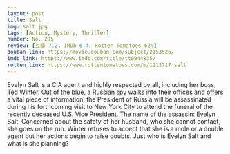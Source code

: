 ```yaml
---
layout: post 
title: Salt
img: salt.jpg
tags: [Action, Mystery, Thriller]
number: No. 295
review: [豆瓣 7.2, IMDb 6.4, Rotten Tomatoes 62%]
douban_link: https://movie.douban.com/subject/2153526/
imdb_link: https://www.imdb.com/title/tt0944835/
rotten_link: https://www.rottentomatoes.com/m/1213717_salt
---
```


Evelyn Salt is a CIA agent and highly respected by all, including her boss, Ted Winter. Out of the blue, a Russian spy walks into their offices and offers a vital piece of information: the President of Russia will be assassinated during his forthcoming visit to New York City to attend the funeral of the recently deceased U.S. Vice President. The name of the assassin: Evelyn Salt. Concerned about the safety of her husband, who she cannot contact, she goes on the run. Winter refuses to accept that she is a mole or a double agent but her actions begin to raise doubts. Just who is Evelyn Salt and what is she planning?
